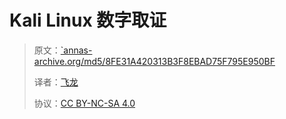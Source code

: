 # Kali Linux 数字取证

> 原文：[`annas-archive.org/md5/8FE31A420313B3F8EBAD75F795E950BF](https://annas-archive.org/md5/8FE31A420313B3F8EBAD75F795E950BF)
> 
> 译者：[飞龙](https://github.com/wizardforcel)
> 
> 协议：[CC BY-NC-SA 4.0](http://creativecommons.org/licenses/by-nc-sa/4.0/)
